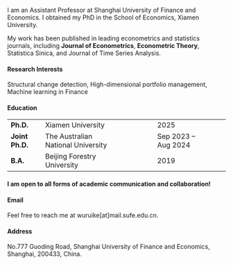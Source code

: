 

I am an Assistant Professor at Shanghai University of Finance and Economics. I obtained my PhD in the School of Economics, Xiamen University.

My work has been published in leading econometrics and statistics journals, including <strong>Journal of Econometrics</strong>, <strong>Econometric Theory</strong>, Statistica Sinica, and Journal of Time Series Analysis.

#### Research Interests
Structural change detection, High-dimensional portfolio management, Machine learning in Finance

#### Education
<table>
  <tr>
    <td><strong>Ph.D.</strong></td>
    <td style="padding-right: 80px;">Xiamen University</td>
    <td style="padding-right: 50px;">2025</td>
  </tr>
  <tr>
    <td><strong>Joint Ph.D.</strong></td>
    <td style="padding-right: 80px;">The Australian National University</td>
    <td style="padding-right: 50px;">Sep 2023 – Aug 2024</td>
  </tr>
  <tr>
    <td><strong>B.A.</strong></td>
    <td style="padding-right: 80px;">Beijing Forestry University</td>
    <td style="padding-right: 50px;">2019</td>
  </tr>
</table>






#### I am open to all forms of academic communication and collaboration!



#### Email
Feel free to reach me at wuruike[at]mail.sufe.edu.cn. 

#### Address
No.777 Guoding Road, Shanghai University of Finance and Economics, Shanghai, 200433,  China.

